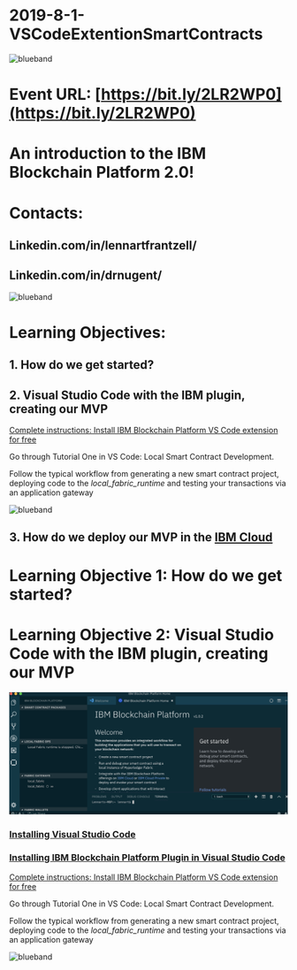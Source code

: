 # 2019-8-1-VSCodeExtentionSmartContracts

<img src="https://farm5.staticflickr.com/4503/37148677233_71edc5a37b_o.png" width="1041" height="53" alt="blueband">

# Event URL: [https://bit.ly/2LR2WP0](https://bit.ly/2LR2WP0)

# An introduction to the IBM Blockchain Platform 2.0!

# Contacts:

## Linkedin.com/in/lennartfrantzell/
## Linkedin.com/in/drnugent/
 
<img src="https://farm5.staticflickr.com/4503/37148677233_71edc5a37b_o.png" width="1041" height="53" alt="blueband">

# Learning Objectives:

## 1. How do we get started?
 
## 2. Visual Studio Code with the IBM plugin, creating our MVP

[Complete instructions: Install IBM Blockchain Platform VS Code extension for free](https://cloud.ibm.com/docs/services/blockchain?topic=blockchain-develop-vscode#develop-vscode-install)

Go through Tutorial One in VS Code: Local Smart Contract Development.

Follow the typical workflow from generating a new smart contract project, deploying code to the <i>local_fabric_runtime</i> and testing your transactions via an application gateway</i> 
 
<img src="https://farm5.staticflickr.com/4503/37148677233_71edc5a37b_o.png" width="1041" height="53" alt="blueband">
 

## 3. How do we deploy our MVP in the <a href="https://ibm.biz/Bdzmec">IBM Cloud </a> 

# Learning Objective 1: How do we get started?

# Learning Objective 2: Visual Studio Code with the IBM plugin, creating our MVP

<img src="img/VSC_BC.png">

### [Installing Visual Studio Code](https://code.visualstudio.com)

### [Installing IBM Blockchain Platform Plugin in Visual Studio Code](https://marketplace.visualstudio.com/items?itemName=IBMBlockchain.ibm-blockchain-platform) 

[Complete instructions: Install IBM Blockchain Platform VS Code extension for free](https://cloud.ibm.com/docs/services/blockchain?topic=blockchain-develop-vscode#develop-vscode-install)

Go through Tutorial One in VS Code: Local Smart Contract Development.

Follow the typical workflow from generating a new smart contract project, deploying code to the <i>local_fabric_runtime</i> and testing your transactions via an application gateway</i> 
 
<img src="https://farm5.staticflickr.com/4503/37148677233_71edc5a37b_o.png" width="1041" height="53" alt="blueband">
 
